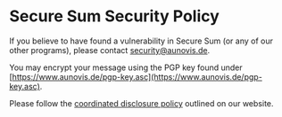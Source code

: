 # Secure Sum Security Policy

If you believe to have found a vulnerability in Secure Sum (or any of our other programs), please contact [security@aunovis.de](mailto:security@aunovis.de).

You may encrypt your message using the PGP key found under [https://www.aunovis.de/pgp-key.asc](https://www.aunovis.de/pgp-key.asc).

Please follow the [coordinated disclosure policy](https://www.aunovis.de/security-portal/#CDP) outlined on our website.
